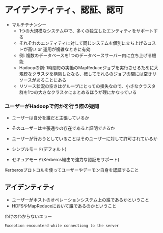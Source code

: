 # アイデンティティ、認証、認可

- マルチテナンシー
    - 1つの大規模なシステム中で、多くの独立したエンティティをサポートする
    - それぞれのエンティティに対して同じシステムを個別に立ち上げるコストが高い or 運用が複雑なときに有効
    - 例: 複数のデータベースを1つのデータベースサーバー内に立ち上げる機能
    - Hadoopの例: 1時間毎の実働のMapReduceジョブを実行させるために大規模なクラスタを構築したなら、概してそれらのジョブの間には空きリソースがあることにある
    - リソース状況の空きはグループにとっての損失なので、小さなクラスタ群を1つの大きなクラスタにまとめるほうが理にかなっている

### ユーザーがHadoopで何かを行う際の疑問

- ユーザーは自分を誰だと主張しているか
- そのユーザーは主張通りの存在であると証明できるか
- ユーザーが行おうとしていることはそのユーザーに対して許可されているか

- シンプルモード(デフォルト)
- セキュアモード(Kerberos経由で強力な認証をサポート)

Kerberosプロトコルを使ってユーザーやデーモン自身を認証すること

## アイデンティティ

- ユーザーがホストのオペレーションシステム上の誰であるかということ
- HDFSやMapReduceにおいて誰であるのかということ

わけのわからないエラー

`Exception encounterd while connectiong to the server`


